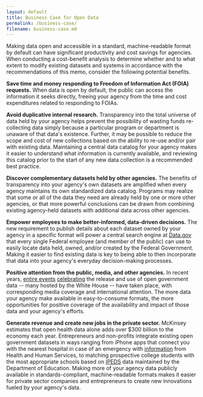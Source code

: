 ```yaml
---
layout: default
title: Business Case for Open Data
permalink: /business-case/
filename: business-case.md
---
```



Making data open and accessible in a standard, machine-readable format by default can have significant productivity and cost savings for agencies. When conducting a cost-benefit analysis to determine whether and to what extent to modify existing datasets and systems in accordance with the recommendations of this memo, consider the following potential benefits.

**Save time and money responding to Freedom of Information Act (FOIA) requests.** When data is open by default, the public can access the information it seeks directly, freeing your agency from the time and cost expenditures related to responding to FOIAs.

**Avoid duplicative internal research.** Transparency into the total universe of data held by your agency helps prevent the possibility of wasting funds re-collecting data simply because a particular program or department is unaware of that data's existence. Further, it may be possible to reduce the scope and cost of new collections based on the ability to re-use and/or pair with existing data. Maintaining a central data catalog for your agency makes it easier to understand what information is currently available, and reviewing this catalog prior to the start of any new data collection is a recommended best practice.

**Discover complementary datasets held by other agencies.** The benefits of transparency into your agency's own datasets are amplified when every agency maintains its own standardized data catalog. Programs may realize that some or all of the data they need are already held by one or more other agencies, or that more powerful conclusions can be drawn from combining existing agency-held datasets with additional data across other agencies.

**Empower employees to make better-informed, data-driven decisions.** The new requirement to publish details about each dataset owned by your agency in a specific format will power a central search engine at [Data.gov](http://www.data.gov) that every single Federal employee (and member of the public) can use to easily locate data held, owned, and/or created by the Federal Government. Making it easier to find existing data is key to being able to then incorporate that data into your agency's everyday decision-making processes.

**Positive attention from the public, media, and other agencies.** In recent years, [entire events](http://energy.gov/articles/energy-datapalooza-unleashing-power-open-data-advance-our-energy-future) [celebrating](http://www.ed.gov/blog/2013/01/education-datapalooza-unleashing-the-power-of-open-data-to-help-students-parents-and-teachers/) the release and use of open government data -- many hosted by the White House -- have taken place, with corresponding media coverage and international attention. The more data your agency make available in easy-to-consume formats, the more opportunities for positive coverage of the availability and impact of those data and your agency's efforts.

**Generate revenue and create new jobs in the private sector.** McKinsey estimates that open health data alone adds over $300 billion to the economy each year. Entrepreneurs and non-profits integrate existing open government datasets in ways ranging from iPhone apps that connect you with the nearest hospital in case of an emergency with [information](http://www.healthdata.gov/question/what-types-applications-have-been-developed-using-healthdatagov-data) from Health and Human Services, to matching prospective college students with the most appropriate schools based on [IPEDS](http://nces.ed.gov/ipeds/) data maintained by the Department of Education. Making more of your agency data publicly available in standards-compliant, machine-readable formats makes it easier for private sector companies and entrepreneurs to create new innovations fueled by your agency's data.
